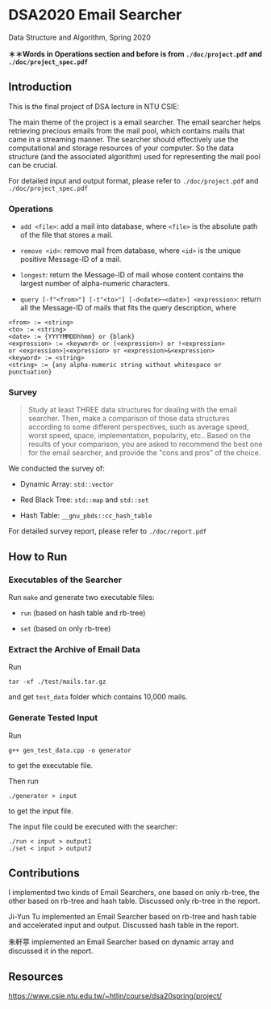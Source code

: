 # DSA2020 Email Searcher
Data Structure and Algorithm, Spring 2020

**＊＊Words in Operations section and before is from `./doc/project.pdf` and `./doc/project_spec.pdf`**

## Introduction
This is the final project of DSA lecture in NTU CSIE:

The main theme of the project is a email searcher. The email searcher helps retrieving precious emails from the mail pool, which contains mails that came in a streaming manner.
The searcher should effectively use the computational and storage resources of your computer. So the data structure (and the associated algorithm) used for representing the mail pool can be crucial.

For detailed input and output format, please refer to `./doc/project.pdf` and `./doc/project_spec.pdf`

### Operations
- `add <file>`: add a mail into database, where `<file>` is the absolute path of the file that stores a mail.

- `remove <id>`: remove mail from database, where `<id>` is the unique positive Message-ID of a mail.
  
- `longest`: return the Message-ID of mail whose content contains the largest number of alpha-numeric characters.

- `query [-f"<from>"] [-t"<to>"] [-d<date>~<date>] <expression>`: return all the Message-ID of mails that fits the query description, where
```
<from> := <string>
<to> := <string>
<date> := {YYYYMMDDhhmm} or {blank}
<expression> := <keyword> or (<expression>) or !<expression>
or <expression>|<expression> or <expression>&<expression>
<keyword> := <string>
<string> := {any alpha-numeric string without whitespace or punctuation}
```

### Survey
>Study at least THREE data structures for dealing with the email searcher. Then, make a comparison of those data structures according to some different perspectives, such as average speed, worst speed, space, implementation, popularity, etc.. Based on the results of your comparison, you are asked to recommend the best one for the email searcher, and provide the "cons and pros" of the choice.

We conducted the survey of:
- Dynamic Array: `std::vector`

- Red Black Tree: `std::map` and `std::set`

- Hash Table: `__gnu_pbds::cc_hash_table`

For detailed survey report, please refer to  `./doc/report.pdf`

## How to Run
### Executables of the Searcher
Run `make` and generate two executable files:
- `run` (based on hash table and rb-tree)

- `set` (based on only rb-tree)

### Extract the Archive of Email Data
Run
```shell=
tar -xf ./test/mails.tar.gz
```
and get `test_data` folder which contains 10,000 mails.

### Generate Tested Input 
Run
```shell=
g++ gen_test_data.cpp -o generator
```
to get the executable file.

Then run
```shell=
./generator > input
```
to get the input file.

The input file could be executed with the searcher:
```shell=
./run < input > output1
./set < input > output2
```

## Contributions
I implemented two kinds of Email Searchers, one based on only rb-tree, the other based on rb-tree and hash table. Discussed only rb-tree in the report.

Ji-Yun Tu implemented an Email Searcher based on rb-tree and hash table and accelerated input and output. Discussed hash table in the report.

朱軒葶 implemented an Email Searcher based on dynamic array and discussed it in the report.

## Resources
https://www.csie.ntu.edu.tw/~htlin/course/dsa20spring/project/
